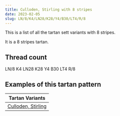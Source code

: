 ```yaml
---
title: Culloden, Stirling with 8 stripes
date: 2023-02-05
slug: LN/8/K4/LN28/K28/Y4/B30/LT4/R/8
---
```

This is a list of all the tartan sett variants with 8 stripes.

It is a 8 stripes tartan.


## Thread count
LN/8 K4 LN28 K28 Y4 B30 LT4 R/8

## Examples of this tartan pattern

| Tartan Variants |
|---------------|
| [Culloden, Stirling](/variants/ln/8/k4/ln28/k28/y4/b30/lt4/r/8-b8080d0-k000000-lne0e0e0-lt806050-rd03030-yf0c000)||
